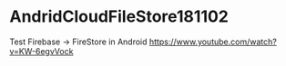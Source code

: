 # AndridCloudFileStore181102
Test Firebase -> FireStore in Android
https://www.youtube.com/watch?v=KW-6egvVock
